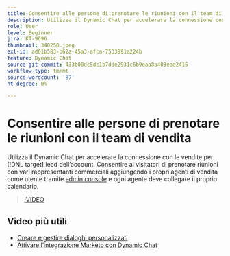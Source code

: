 ```yaml
---
title: Consentire alle persone di prenotare le riunioni con il team di vendita
description: Utilizza il Dynamic Chat per accelerare la connessione con le vendite per [!DNL target] lead dell’account.
role: User
level: Beginner
jira: KT-9696
thumbnail: 340258.jpeg
exl-id: ad61b583-b62a-45a3-afca-7533891a224b
feature: Dynamic Chat
source-git-commit: 433b00dc5dc1b7dde2931c6b9eaa8a403eae2415
workflow-type: tm+mt
source-wordcount: '87'
ht-degree: 0%

---
```


# Consentire alle persone di prenotare le riunioni con il team di vendita

Utilizza il Dynamic Chat per accelerare la connessione con le vendite per [!DNL target] lead dell’account. Consentire ai visitatori di prenotare riunioni con vari rappresentanti commerciali aggiungendo i propri agenti di vendita come utente tramite [admin console](https://adminconsole.adobe.com/) e ogni agente deve collegare il proprio calendario.

>[!VIDEO](https://video.tv.adobe.com/v/340258/?quality=12&learn=on)

## Video più utili

* [Creare e gestire dialoghi personalizzati](dialogue-management.md)
* [Attivare l’integrazione Marketo con Dynamic Chat](marketo-integration.md)
